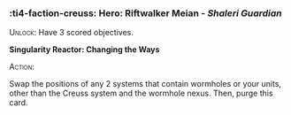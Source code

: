 ### :ti4-faction-creuss: **Hero**: Riftwalker Meian - _Shaleri Guardian_

<span style="font-variant:small-caps;">Unlock</span>: Have 3 scored objectives.

**Singularity Reactor: Changing the Ways**

<span style="font-variant:small-caps;">Action</span>:

Swap the positions of any 2 systems that contain wormholes or your units, other than the Creuss system and the wormhole nexus. Then, purge this card.
